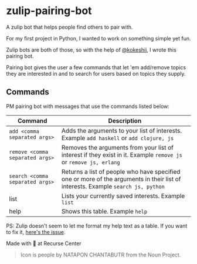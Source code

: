 # zulip-pairing-bot
A zulip bot that helps people find others to pair with.

For my first project in Python, I wanted to work on something simple yet fun.

Zulip bots are both of those, so with the help of [@kokeshii](https://github.com/kokeshii), I wrote this pairing bot.

Pairing bot gives the user a few commands that let 'em add/remove topics they are interested in
and to search for users based on topics they supply.

## Commands
PM pairing bot with messages that use the commands listed below:

Command | Description
--- | ---
`add <comma separated args>` | Adds the arguments to your list of interests. Example `add haskell` or `add clojure, js`
`remove <comma separated args>` | Removes the arguments from your list of interest if they exist in it. Example `remove js` or `remove js, erlang`
`search <comma separated args>` | Returns a list of people who have specified one or more of the arguments in their list of interests. Example `search js, python`
list | Lists your currently saved interests. Example `list`
help | Shows this table. Example `help`

PS: Zulip doesn't seem to let me format my help text as a table. If you want to fix it, [here's the issue](https://github.com/zeusdeux/zulip-pairing-bot/issues/1).

Made with :heart_decoration: at Recurse Center

> Icon is people by NATAPON CHANTABUTR from the Noun Project.
